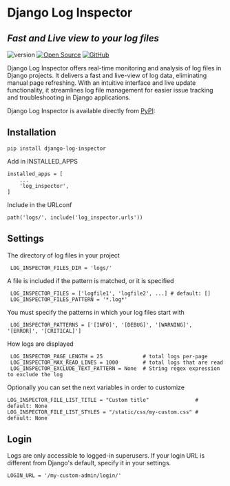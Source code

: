# Django Log Inspector

## _Fast and Live view to your log files_

![version](https://img.shields.io/badge/version-0.0.7-blue.svg)
[![Open Source](https://badges.frapsoft.com/os/v1/open-source.svg?v=103)](https://opensource.org/)
<a href="https://github.com/peyzor/django-log-inspector"><img src="https://img.shields.io/badge/GitHub-100000?style=for-the-badge&logo=github&logoColor=white" alt="GitHub"/></a>

Django Log Inspector offers real-time monitoring and analysis of log files in Django projects.
It delivers a fast and live-view of log data, eliminating manual page refreshing.
With an intuitive interface and live update functionality, it streamlines log file management for easier issue tracking
and troubleshooting in Django applications.

Django Log Inspector is available directly from <a href="https://pypi.org/project/django-log-inspector/">PyPI</a>:

## Installation

```
pip install django-log-inspector
``` 

Add in INSTALLED_APPS

```
installed_apps = [
    ...
    'log_inspector',
]
```

Include in the URLconf

```
path('logs/', include('log_inspector.urls'))
```

## Settings

The directory of log files in your project

```
 LOG_INSPECTOR_FILES_DIR = 'logs/'
```

A file is included if the pattern is matched, or it is specified

```
 LOG_INSPECTOR_FILES = ['logfile1', 'logfile2', ...] # default: []
 LOG_INSPECTOR_FILES_PATTERN = '*.log*'            
```

You must specify the patterns in which your log files start with

```
 LOG_INSPECTOR_PATTERNS = ['[INFO]', '[DEBUG]', '[WARNING]', '[ERROR]', '[CRITICAL]']
```

How logs are displayed

```
 LOG_INSPECTOR_PAGE_LENGTH = 25             # total logs per-page
 LOG_INSPECTOR_MAX_READ_LINES = 1000        # total logs that are read
 LOG_INSPECTOR_EXCLUDE_TEXT_PATTERN = None  # String regex expression to exclude the log
```

Optionally you can set the next variables in order to customize

```
LOG_INSPECTOR_FILE_LIST_TITLE = "Custom title"               # default: None
LOG_INSPECTOR_FILE_LIST_STYLES = "/static/css/my-custom.css" # default: None
```

## Login

Logs are only accessible to logged-in superusers.
If your login URL is different from Django's default, specify it in your settings.

```
LOGIN_URL = '/my-custom-admin/login/'
```